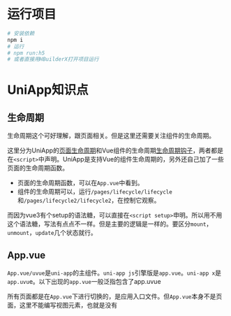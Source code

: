 # 运行项目
```bash
# 安装依赖
npm i
# 运行 
# npm run:h5
# 或者直接用HBuilderX打开项目运行
```

# UniApp知识点

## 生命周期

生命周期这个可好理解，跟页面相关。但是这里还需要关注组件的生命周期。

这里分为UniApp的[页面生命周期](https://uniapp.dcloud.net.cn/tutorial/page.html#lifecycle)和Vue组件的生命周期[生命周期钩子](https://cn.vuejs.org/guide/essentials/lifecycle.html#registering-lifecycle-hooks)，两者都是在`<script>`中声明。UniApp是支持Vue的组件生命周期的，另外还自己加了一些页面的生命周期函数。
* 页面的生命周期函数，可以在`App.vue`中看到。
* 组件的生命周期可以，运行`/pages/lifecycle/lifecycle`和`/pages/lifecycle2/lifecycle2`，在控制它观察。

而因为vue3有个setup的语法糖，可以直接在`<script setup>`申明。所以用不用这个语法糖，写法有点点不一样。但是主要的逻辑是一样的。要区分`mount`，`unmount`，`update`几个状态就行。

## App.vue

`App.vue/uvue`是`uni-app`的主组件。`uni-app js`引擎版是`app.vue`。`uni-app x`是`app.uvu`e。以下出现的`app.vue`一般泛指包含了app.uvue

所有页面都是在`App.vue`下进行切换的，是应用入口文件。但`App.vue`本身不是页面，这里不能编写视图元素，也就是没有<template>。

这个文件的作用包括：监听应用生命周期、配置全局样式、配置全局的存储`globalData`

应用生命周期仅可在App.vue中监听，在页面监听无效。

[微信getApp()](https://developers.weixin.qq.com/miniprogram/dev/reference/api/getApp.html)：`App.vue`中定义了全局变量，写法有点不一样。灵感来源于[与普通的 <script> 一起使用](https://cn.vuejs.org/api/sfc-script-setup.html#usage-alongside-normal-script)：使用`setup`的可以可以普通的`script`一起使用。

# css
## flex 布局
示例：`/pages/uiflex/uiflex`

先要在style里面指定使用flex布局：display: flex
1. 然后指定排列方式以继要不要换行。flex-direction 排放方式 ，flex-wrap要不要换行。 简写方式：flex-flow
2. 接着指定对其方式。justify-content 主轴对其方式, align-item 非主轴对其方式



# Vue

[uni-基础](https://uniapp.dcloud.net.cn/tutorial/vue3-basics.html)

## 模板

`/pages/vue3template/vue3template`

[模板](https://cn.vuejs.org/guide/essentials/template-syntax.html)

使用setup后，模板中直接获取script中的值。

可以在模板中使用JS表达式，不如三目表达式`<view>{{ ok ? 'YES' : 'NO' }}</view>`,`<view>{{ message.split('').reverse().join('') }}</view>`。但不能用if-else这种，这种是语句。

## 指令

### v-bind

`/pages/vue3template/vue3templateinstruct`

[v-bind](https://cn.vuejs.org/api/built-in-directives.html#v-bind)

用于响应式更新html属性

html的标签内容可以通过`{{content}}`实现更新，但是标签的属性是无法用过`{{}}`方式更新的。

也支持绑定style和class。

* 绑定style时，注意是`:style`

* 可以使用多个class
* 也可以使用数组的方式

### v-on

`pages/vue3instructvon/vue3instructvon`

就是点击事件，缩写方式`@`
### if-else

`pages/vue3instructifelse/vue3instructifelse`

`v-if` 指令用于条件性地渲染一块内容。这块内容只会在指令的表达式返回 `truthy` 值的时候被渲染。 使用 `v-else` 指令来表示 `v-if` 的“else 块”。 `v-else` 元素必须紧跟在带 `v-if` 或者 `v-else-if` 的元素的后面，否则它将不会被识别。

